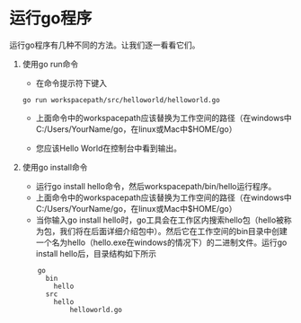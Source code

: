# 运行go程序

运行go程序有几种不同的方法。让我们逐一看看它们。

1. 使用go run命令 
    - 在命令提示符下键入 
    ```
    go run workspacepath/src/helloworld/helloworld.go
    ```
    - 上面命令中的workspacepath应该替换为工作空间的路径（在windows中C:/Users/YourName/go，在linux或Mac中$HOME/go）

    - 您应该Hello World在控制台中看到输出。

2. 使用go install命令 
    - 运行go install hello命令，然后workspacepath/bin/hello运行程序。
    - 上面命令中的workspacepath应该替换为工作空间的路径（在windows中C:/Users/YourName/go，在linux或Mac中$HOME/go）
    - 当你输入go install hello时，go工具会在工作区内搜索hello包（hello被称为包，我们将在后面详细介绍包中）。然后它在工作空间的bin目录中创建一个名为hello（hello.exe在windows的情况下）的二进制文件。运行go install hello后，目录结构如下所示
```
       go
         bin  
           hello
         src
           hello
               helloworld.go
```